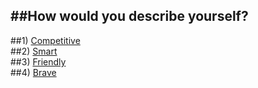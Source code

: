 ##How would you describe yourself?
---  
##1) [Competitive](..competitive.md)  
##2) [Smart](..ravenclaw.md)  
##3) [Friendly](..hufflepuff.md)  
##4) [Brave](..gryffindor.md)
